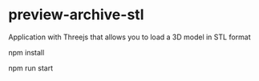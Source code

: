 # preview-archive-stl
Application with Threejs that allows you to load a 3D model in STL format

npm install

npm run start
